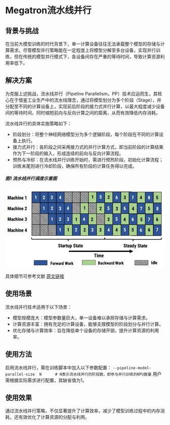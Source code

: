 # Megatron流水线并行

## 背景与挑战
在当前大模型训练的时代背景下，单一计算设备往往无法承载整个模型的存储与计算需求。尽管模型并行策略能在一定程度上将模型分解至多台设备，实现并行训练，但在传统的模型并行模式下，各设备间存在严重的等待时间，导致计算资源利用率低下。

## 解决方案

为克服上述挑战，流水线并行（Pipeline Parallelism，PP）技术应运而生，其核心在于借鉴工业生产中的流水线理念，通过将模型划分为多个阶段（Stage），并分配至不同的计算设备上，实现前后阶段的接力式并行计算，以最大程度减少设备间的等待时间，同时缩短前向与反向计算之间的距离，从而有效降低内存消耗。

流水线并行的具体实施策略如下：

* 阶段划分：将整个神经网络模型分为多个逻辑阶段，每个阶段在不同的计算设备上执行。
* 接力式并行：各阶段之间采用接力式的并行计算方式，即当前阶段的计算结果作为下一阶段的输入，形成连续的前向与反向计算流程。
* 预热与冷却：在流水线并行训练开始时，需进行预热阶段，初始化计算流程；训练末尾则进行冷却阶段，确保所有阶段的计算任务得以完成。

##### 图1 流水线并行调度示意图
![alt text](../../sources/images/pipedream1F1B.png)

具体细节可参考文献 [原文链接](https://arxiv.org/pdf/1806.03377)
## 使用场景

流水线并行技术适用于以下场景：

* 模型规模庞大：模型参数量巨大，单一设备难以承担存储与计算需求。
* 计算资源丰富：拥有充足的计算设备，能够支撑模型的阶段划分与并行计算。
* 优化存储与计算效率：旨在降低单个设备的存储开销，提升计算资源的利用率。

## 使用方法

启用流水线并行，需在训练脚本中加入以下参数配置：
`--pipeline-model-parallel-size  N      # N表示流水线并行的阶段数，即参与并行训练的NPU数量`
用户需根据实际需求进行配置，其缺省值为1。

## 使用效果

通过流水线并行策略，不仅显著提升了计算效率，减少了模型训练过程中的内存消耗，还有效优化了计算资源的分配与利用。

